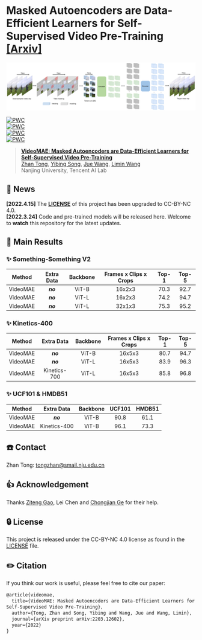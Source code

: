 # Masked Autoencoders are Data-Efficient Learners for Self-Supervised Video Pre-Training [[Arxiv]](https://arxiv.org/abs/2203.12602)

![VideoMAE Framework](figs/videomae.png)

[![PWC](https://img.shields.io/endpoint.svg?url=https://paperswithcode.com/badge/videomae-masked-autoencoders-are-data-1/action-recognition-in-videos-on-something)](https://paperswithcode.com/sota/action-recognition-in-videos-on-something?p=videomae-masked-autoencoders-are-data-1)<br>
[![PWC](https://img.shields.io/endpoint.svg?url=https://paperswithcode.com/badge/videomae-masked-autoencoders-are-data-1/action-classification-on-kinetics-400)](https://paperswithcode.com/sota/action-classification-on-kinetics-400?p=videomae-masked-autoencoders-are-data-1)<br>
[![PWC](https://img.shields.io/endpoint.svg?url=https://paperswithcode.com/badge/videomae-masked-autoencoders-are-data-1/self-supervised-action-recognition-on-ucf101)](https://paperswithcode.com/sota/self-supervised-action-recognition-on-ucf101?p=videomae-masked-autoencoders-are-data-1)<br>
[![PWC](https://img.shields.io/endpoint.svg?url=https://paperswithcode.com/badge/videomae-masked-autoencoders-are-data-1/self-supervised-action-recognition-on-hmdb51)](https://paperswithcode.com/sota/self-supervised-action-recognition-on-hmdb51?p=videomae-masked-autoencoders-are-data-1)


> [**VideoMAE: Masked Autoencoders are Data-Efficient Learners for Self-Supervised Video Pre-Training**](https://arxiv.org/abs/2203.12602)<br>
> [Zhan Tong](https://github.com/yztongzhan), [Yibing Song](https://ybsong00.github.io/), [Jue Wang](https://juewang725.github.io/), [Limin Wang](http://wanglimin.github.io/)<br>Nanjing University, Tencent AI Lab

## 📰 News

**[2022.4.15]** The **[LICENSE](https://github.com/MCG-NJU/VideoMAE/blob/main/LICENSE)** of this project has been upgraded to CC-BY-NC 4.0. <br>
**[2022.3.24]** Code and pre-trained models will be released here. Welcome to **watch** this repository for the latest updates.



## 🚀 Main Results

### ✨ Something-Something V2

|  Method  | Extra Data | Backbone | Frames x Clips x Crops | Top-1 | Top-5 |
| :------: | :--------: | :------: | :--------------------: | :---: | :---: |
| VideoMAE |  ***no***  |  ViT-B   |         16x2x3         | 70.3  | 92.7  |
| VideoMAE |  ***no***  |  ViT-L   |         16x2x3         | 74.2  | 94.7  |
| VideoMAE |  ***no***  |  ViT-L   |         32x1x3         | 75.3  | 95.2  |



### ✨ Kinetics-400

|  Method  |  Extra Data  | Backbone | Frames x Clips x Crops | Top-1 | Top-5 |
| :------: | :----------: | :------: | :--------------------: | :---: | :---: |
| VideoMAE |   ***no***   |  ViT-B   |         16x5x3         | 80.7  | 94.7  |
| VideoMAE |   ***no***   |  ViT-L   |         16x5x3         | 83.9  | 96.3  |
| VideoMAE | Kinetics-700 |  ViT-L   |         16x5x3         | 85.8  | 96.8  |



### ✨ UCF101 & HMDB51

|  Method  |  Extra Data  | Backbone | UCF101 | HMDB51 |
| :------: | :----------: | :------: | :----: | :----: |
| VideoMAE |   ***no***   |  ViT-B   |  90.8  |  61.1  |
| VideoMAE | Kinetics-400 |  ViT-B   |  96.1  |  73.3  |



## ☎️ Contact 

Zhan Tong: tongzhan@smail.nju.edu.cn

## 👍 Acknowledgement

Thanks [Ziteng Gao](https://sebgao.github.io/), Lei Chen and [Chongjian Ge](https://chongjiange.github.io/) for their help.

## 🔒 License

This project is released under the CC-BY-NC 4.0 license as found in the [LICENSE](https://github.com/MCG-NJU/VideoMAE/blob/main/LICENSE) file.

## ✏️ Citation

If you think our work is useful, please feel free to cite our paper:

```
@article{videomae,
  title={VideoMAE: Masked Autoencoders are Data-Efficient Learners for Self-Supervised Video Pre-Training},
  author={Tong, Zhan and Song, Yibing and Wang, Jue and Wang, Limin},
  journal={arXiv preprint arXiv:2203.12602},
  year={2022}
}
```


